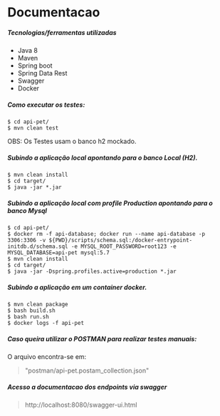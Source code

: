 # Documentacao

##### Tecnologias/ferramentas utilizadas
- Java 8
- Maven 
- Spring boot
- Spring Data Rest
- Swagger
- Docker

##### Como executar os testes:
```console
$ cd api-pet/
$ mvn clean test
```

OBS: Os Testes usam o banco h2 mockado.

##### Subindo a aplicação local apontando para o banco Local (H2).
```console
$ mvn clean install
$ cd target/
$ java -jar *.jar
```


##### Subindo a aplicação local com profile Production apontando para o banco Mysql
```console
$ cd api-pet/
$ docker rm -f api-database; docker run --name api-database -p 3306:3306 -v ${PWD}/scripts/schema.sql:/docker-entrypoint-initdb.d/schema.sql -e MYSQL_ROOT_PASSWORD=root123 -e MYSQL_DATABASE=api-pet mysql:5.7
$ mvn clean install
$ cd target/
$ java -jar -Dspring.profiles.active=production *.jar
```

##### Subindo a aplicação em um container docker.
```console
$ mvn clean package
$ bash build.sh
$ bash run.sh
$ docker logs -f api-pet
```

##### Caso queira utilizar o POSTMAN para realizar testes manuais:
 O arquivo encontra-se em:
  > "postman/api-pet.postam_collection.json"


##### Acesso a documentacao dos endpoints via swagger 
  > http://localhost:8080/swagger-ui.html

